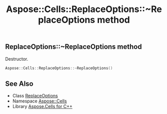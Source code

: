 ﻿---
title: Aspose::Cells::ReplaceOptions::~ReplaceOptions method
linktitle: ~ReplaceOptions
second_title: Aspose.Cells for C++ API Reference
description: 'Aspose::Cells::ReplaceOptions::~ReplaceOptions method. Destructor in C++.'
type: docs
weight: 200
url: /cpp/aspose.cells/replaceoptions/~replaceoptions/
---
## ReplaceOptions::~ReplaceOptions method


Destructor.

```cpp
Aspose::Cells::ReplaceOptions::~ReplaceOptions()
```

## See Also

* Class [ReplaceOptions](../)
* Namespace [Aspose::Cells](../../)
* Library [Aspose.Cells for C++](../../../)

